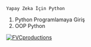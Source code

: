 
```
Yapay Zeka İçin Python
```
1. Python Programlamaya Giriş
2. OOP Python

<a href="http://fvcproductions.com"><img src="https://miro.medium.com/max/750/1*QKvQvdo9Lb1YGoCXc7DWKw.jpeg" title="FVCproductions" alt="FVCproductions"></a>

